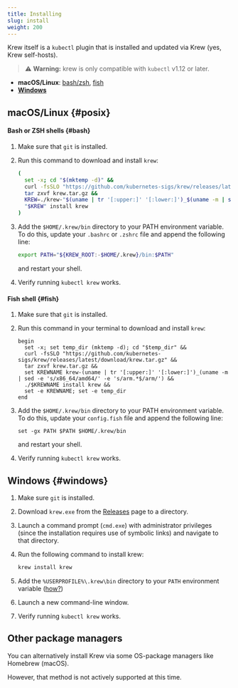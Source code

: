 ```yaml
---
title: Installing
slug: install
weight: 200
---
```


Krew itself is a `kubectl` plugin that is installed and updated via Krew (yes,
Krew self-hosts).

> ⚠️ **Warning:** krew is only compatible with `kubectl` v1.12 or later.

- **macOS/Linux**: [bash/zsh](#bash), [fish](#fish)
- **[Windows](#windows)**

## macOS/Linux {#posix}

#### Bash or ZSH shells {#bash}

1. Make sure that `git` is installed.
1. Run this command to download and install `krew`:

    ```sh
    (
      set -x; cd "$(mktemp -d)" &&
      curl -fsSLO "https://github.com/kubernetes-sigs/krew/releases/latest/download/krew.tar.gz" &&
      tar zxvf krew.tar.gz &&
      KREW=./krew-"$(uname | tr '[:upper:]' '[:lower:]')_$(uname -m | sed -e 's/x86_64/amd64/' -e 's/arm.*$/arm/')" &&
      "$KREW" install krew
    )
    ```

1. Add the `$HOME/.krew/bin` directory to your PATH environment variable. To do
   this, update your `.bashrc` or `.zshrc` file and append the following line:

     ```sh
     export PATH="${KREW_ROOT:-$HOME/.krew}/bin:$PATH"
     ```

   and restart your shell.

1. Verify running `kubectl krew` works.

#### Fish shell {#fish}

1. Make sure that `git` is installed.
1. Run this command in your terminal to download and install `krew`:

    ```fish
    begin
      set -x; set temp_dir (mktemp -d); cd "$temp_dir" &&
      curl -fsSLO "https://github.com/kubernetes-sigs/krew/releases/latest/download/krew.tar.gz" &&
      tar zxvf krew.tar.gz &&
      set KREWNAME krew-(uname | tr '[:upper:]' '[:lower:]')_(uname -m | sed -e 's/x86_64/amd64/' -e 's/arm.*$/arm/') &&
      ./$KREWNAME install krew &&
      set -e KREWNAME; set -e temp_dir
    end
    ```

1. Add the `$HOME/.krew/bin` directory to your PATH environment variable. To do
   this, update your `config.fish` file and append the following line:

     ```fish
     set -gx PATH $PATH $HOME/.krew/bin
     ```

   and restart your shell.

1. Verify running `kubectl krew` works.

## Windows {#windows}

1. Make sure `git` is installed.
1. Download `krew.exe` from the [Releases][releases] page to a directory.
1. Launch a command prompt (`cmd.exe`) with administrator privileges (since the installation requires use of symbolic links) and navigate to that directory.
1. Run the following command to install krew:

    ```sh
    krew install krew
    ```

1. Add the `%USERPROFILE%\.krew\bin` directory to your `PATH` environment variable
   ([how?](https://java.com/en/download/help/path.xml))

1. Launch a new command-line window.
1. Verify running `kubectl krew` works.

[releases]: https://github.com/kubernetes-sigs/krew/releases

## Other package managers

You can alternatively install Krew via some OS-package managers like Homebrew
(macOS).

However, that method is not actively supported at this time.

